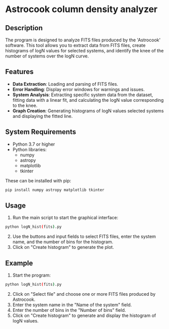 # Astrocook column density analyzer

## Description

The program is designed to analyze FITS files produced by the 'Astrocook' software. This tool allows you to extract data from FITS files, create histograms of logN values for selected systems, and identify the knee of the number of systems over the logN curve.

## Features

- **Data Extraction**: Loading and parsing of FITS files.
- **Error Handling**: Display error windows for warnings and issues.
- **System Analysis**: Extracting specific system data from the dataset, fitting data with a linear fit, and calculating the logN value corresponding to the knee.
- **Graph Creation**: Generating histograms of logN values selected systems and displaying the fitted line.

## System Requirements

- Python 3.7 or higher
- Python libraries:
  - numpy
  - astropy
  - matplotlib
  - tkinter

These can be installed with pip:

```bash
pip install numpy astropy matplotlib tkinter
```

## Usage
1) Run the main script to start the graphical interface:
```bash
python logN_hist(fits).py
```
2) Use the buttons and input fields to select FITS files, enter the system name, and the number of bins for the histogram.
3) Click on "Create histogram" to generate the plot.

## Example
1) Start the program:
```bash
python logN_hist(fits).py
```
2) Click on "Select file" and choose one or more FITS files produced by Astrocook.
3) Enter the system name in the "Name of the system" field.
4) Enter the number of bins in the "Number of bins" field.
5) Click on "Create histogram" to generate and display the histogram of logN values.
